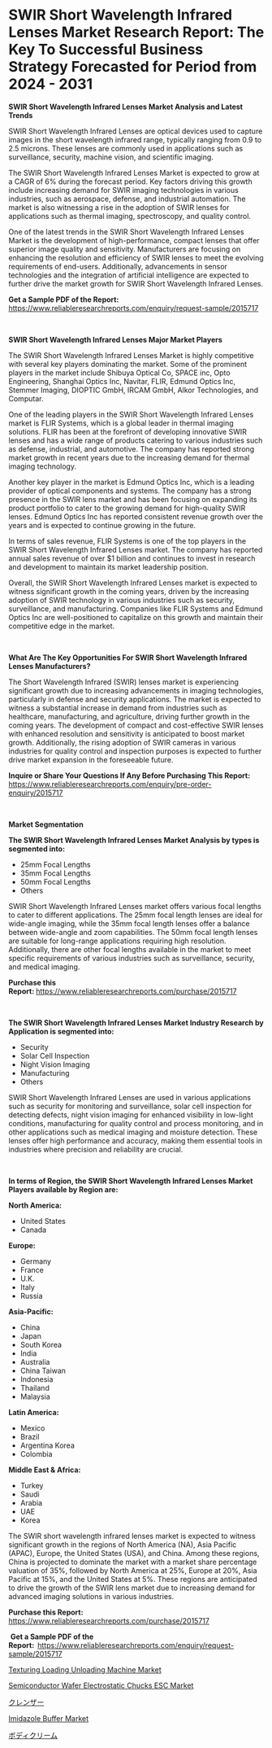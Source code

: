 <p><h1>SWIR Short Wavelength Infrared Lenses Market Research Report: The Key To Successful Business Strategy Forecasted for Period from 2024 - 2031</h1></p><p><strong>SWIR Short Wavelength Infrared Lenses Market Analysis and Latest Trends</strong></p>
<p><p>SWIR Short Wavelength Infrared Lenses are optical devices used to capture images in the short wavelength infrared range, typically ranging from 0.9 to 2.5 microns. These lenses are commonly used in applications such as surveillance, security, machine vision, and scientific imaging. </p><p>The SWIR Short Wavelength Infrared Lenses Market is expected to grow at a CAGR of 6% during the forecast period. Key factors driving this growth include increasing demand for SWIR imaging technologies in various industries, such as aerospace, defense, and industrial automation. The market is also witnessing a rise in the adoption of SWIR lenses for applications such as thermal imaging, spectroscopy, and quality control.</p><p>One of the latest trends in the SWIR Short Wavelength Infrared Lenses Market is the development of high-performance, compact lenses that offer superior image quality and sensitivity. Manufacturers are focusing on enhancing the resolution and efficiency of SWIR lenses to meet the evolving requirements of end-users. Additionally, advancements in sensor technologies and the integration of artificial intelligence are expected to further drive the market growth for SWIR Short Wavelength Infrared Lenses.</p></p>
<p><strong>Get a Sample PDF of the Report:&nbsp;</strong> <a href="https://www.reliableresearchreports.com/enquiry/request-sample/2015717">https://www.reliableresearchreports.com/enquiry/request-sample/2015717</a></p>
<p>&nbsp;</p>
<p><strong>SWIR Short Wavelength Infrared Lenses Major Market Players</strong></p>
<p><p>The SWIR Short Wavelength Infrared Lenses Market is highly competitive with several key players dominating the market. Some of the prominent players in the market include Shibuya Optical Co, SPACE inc, Opto Engineering, Shanghai Optics Inc, Navitar, FLIR, Edmund Optics Inc, Stemmer Imaging, DIOPTIC GmbH, IRCAM GmbH, Alkor Technologies, and Computar.</p><p>One of the leading players in the SWIR Short Wavelength Infrared Lenses market is FLIR Systems, which is a global leader in thermal imaging solutions. FLIR has been at the forefront of developing innovative SWIR lenses and has a wide range of products catering to various industries such as defense, industrial, and automotive. The company has reported strong market growth in recent years due to the increasing demand for thermal imaging technology.</p><p>Another key player in the market is Edmund Optics Inc, which is a leading provider of optical components and systems. The company has a strong presence in the SWIR lens market and has been focusing on expanding its product portfolio to cater to the growing demand for high-quality SWIR lenses. Edmund Optics Inc has reported consistent revenue growth over the years and is expected to continue growing in the future.</p><p>In terms of sales revenue, FLIR Systems is one of the top players in the SWIR Short Wavelength Infrared Lenses market. The company has reported annual sales revenue of over $1 billion and continues to invest in research and development to maintain its market leadership position.</p><p>Overall, the SWIR Short Wavelength Infrared Lenses market is expected to witness significant growth in the coming years, driven by the increasing adoption of SWIR technology in various industries such as security, surveillance, and manufacturing. Companies like FLIR Systems and Edmund Optics Inc are well-positioned to capitalize on this growth and maintain their competitive edge in the market.</p></p>
<p>&nbsp;</p>
<p><strong>What Are The Key Opportunities For SWIR Short Wavelength Infrared Lenses Manufacturers?</strong></p>
<p><p>The Short Wavelength Infrared (SWIR) lenses market is experiencing significant growth due to increasing advancements in imaging technologies, particularly in defense and security applications. The market is expected to witness a substantial increase in demand from industries such as healthcare, manufacturing, and agriculture, driving further growth in the coming years. The development of compact and cost-effective SWIR lenses with enhanced resolution and sensitivity is anticipated to boost market growth. Additionally, the rising adoption of SWIR cameras in various industries for quality control and inspection purposes is expected to further drive market expansion in the foreseeable future.</p></p>
<p><strong>Inquire or Share Your Questions If Any Before Purchasing This Report:</strong> <a href="https://www.reliableresearchreports.com/enquiry/pre-order-enquiry/2015717">https://www.reliableresearchreports.com/enquiry/pre-order-enquiry/2015717</a></p>
<p>&nbsp;</p>
<p><strong>Market Segmentation</strong></p>
<p><strong>The SWIR Short Wavelength Infrared Lenses Market Analysis by types is segmented into:</strong></p>
<p><ul><li>25mm Focal Lengths</li><li>35mm Focal Lengths</li><li>50mm Focal Lengths</li><li>Others</li></ul></p>
<p><p>SWIR Short Wavelength Infrared Lenses market offers various focal lengths to cater to different applications. The 25mm focal length lenses are ideal for wide-angle imaging, while the 35mm focal length lenses offer a balance between wide-angle and zoom capabilities. The 50mm focal length lenses are suitable for long-range applications requiring high resolution. Additionally, there are other focal lengths available in the market to meet specific requirements of various industries such as surveillance, security, and medical imaging.</p></p>
<p><strong>Purchase this Report:&nbsp;</strong><a href="https://www.reliableresearchreports.com/purchase/2015717">https://www.reliableresearchreports.com/purchase/2015717</a></p>
<p>&nbsp;</p>
<p><strong>The SWIR Short Wavelength Infrared Lenses Market Industry Research by Application is segmented into:</strong></p>
<p><ul><li>Security</li><li>Solar Cell Inspection</li><li>Night Vision Imaging</li><li>Manufacturing</li><li>Others</li></ul></p>
<p><p>SWIR Short Wavelength Infrared Lenses are used in various applications such as security for monitoring and surveillance, solar cell inspection for detecting defects, night vision imaging for enhanced visibility in low-light conditions, manufacturing for quality control and process monitoring, and in other applications such as medical imaging and moisture detection. These lenses offer high performance and accuracy, making them essential tools in industries where precision and reliability are crucial.</p></p>
<p>&nbsp;</p>
<p><strong>In terms of Region, the SWIR Short Wavelength Infrared Lenses Market Players available by Region are:</strong></p>
<p>
    <p> <strong> North America: </strong>
        <ul>
            <li>United States</li>
            <li>Canada</li>
        </ul>
        </p> 
    <p> <strong> Europe: </strong>
        <ul>
            <li>Germany</li>
            <li>France</li>
            <li>U.K.</li>
            <li>Italy</li>
            <li>Russia</li>
        </ul>
        </p> 
    <p> <strong> Asia-Pacific: </strong>
        <ul>
            <li>China</li>
            <li>Japan</li>
            <li>South Korea</li>
            <li>India</li>
            <li>Australia</li>
            <li>China Taiwan</li>
            <li>Indonesia</li>
            <li>Thailand</li>
            <li>Malaysia</li>
        </ul>
        </p> 
    <p> <strong> Latin America: </strong>
        <ul>
            <li>Mexico</li>
            <li>Brazil</li>
            <li>Argentina Korea</li>
            <li>Colombia</li>
        </ul>
        </p> 
    <p> <strong> Middle East & Africa: </strong>
        <ul>
            <li>Turkey</li>
            <li>Saudi</li>
            <li>Arabia</li>
            <li>UAE</li>
            <li>Korea</li>
        </ul>
    </p>
    </p>
<p><p>The SWIR short wavelength infrared lenses market is expected to witness significant growth in the regions of North America (NA), Asia Pacific (APAC), Europe, the United States (USA), and China. Among these regions, China is projected to dominate the market with a market share percentage valuation of 35%, followed by North America at 25%, Europe at 20%, Asia Pacific at 15%, and the United States at 5%. These regions are anticipated to drive the growth of the SWIR lens market due to increasing demand for advanced imaging solutions in various industries.</p></p>
<p><strong>Purchase this Report: </strong><a href="https://www.reliableresearchreports.com/purchase/2015717">https://www.reliableresearchreports.com/purchase/2015717</a></p>
<p>&nbsp;<strong>Get a Sample PDF of the Report:&nbsp;&nbsp;</strong><a href="https://www.reliableresearchreports.com/enquiry/request-sample/2015717">https://www.reliableresearchreports.com/enquiry/request-sample/2015717</a></p>
<p><strong></strong></p>
<p><p><a href="https://issuu.com/reportprime-2/docs/texturing-loading-unloading-machine-market-size-20">Texturing Loading Unloading Machine Market</a></p><p><a href="https://github.com/derrinmiltonellis35gcl/Market-Research-Report-List-1/blob/main/semiconductor-wafer-electrostatic-chucks-esc-market.md">Semiconductor Wafer Electrostatic Chucks ESC Market</a></p><p><a href="https://github.com/hwbcz413288296/Market-Research-Report-List-1/blob/main/6042268185910.md">クレンザー</a></p><p><a href="https://confirmed-shield-e13.notion.site/Imidazole-Buffer-Market-Research-Report-Provides-Critical-Insights-that-can-help-Shape-Business-Deve-d67ba3823d284e60878a65898a61cd88">Imidazole Buffer Market</a></p><p><a href="https://github.com/efcvopdgkdx128/Market-Research-Report-List-1/blob/main/4000595185909.md">ボディクリーム</a></p></p>